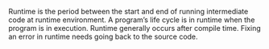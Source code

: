 <p>
  Runtime is the period between the start and end of running intermediate code at runtime environment.
  A program’s life cycle is in runtime when the program is in execution.
  Runtime generally occurs after compile time. Fixing an error in runtime needs going back to the source code.
</p>
